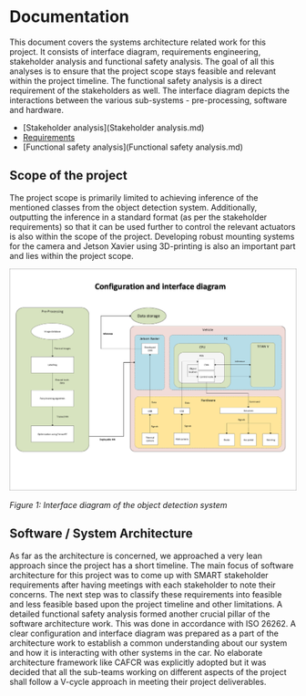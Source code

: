 # Documentation

This document covers the systems architecture related work for this project. It consists of interface diagram, requirements engineering, stakeholder analysis and functional safety analysis. The goal of all this analyses is to ensure that the project scope stays feasible and relevant within the project timeline. The functional safety analysis is a direct requirement of the stakeholders as well. The interface diagram depicts the interactions between the various sub-systems - pre-processing, software and hardware. 

- [Stakeholder analysis](Stakeholder analysis.md)
- [Requirements](Requirements.md)
- [Functional safety analysis](Functional safety analysis.md)

## Scope of the project

The project scope is primarily limited to achieving inference of the mentioned classes from the object detection system. Additionally, outputting the inference in a standard format (as per the stakeholder requirements) so that it can be used further to control the relevant actuators is also within the scope of the project. Developing robust mounting systems for the camera and Jetson Xavier using 3D-printing is also an important part and lies within the project scope.

![architecture](doc_images/11022020_integration_diagram_v1_koen_suyash.jpg)

*Figure 1: Interface diagram of the object detection system*

## Software / System Architecture

As far as the architecture is concerned, we approached a very lean approach since the project has a short timeline. The main focus of software architecture for this project was to come up with SMART stakeholder requirements after having meetings with each stakeholder to note their concerns. The next step was to classify these requirements into feasible and less feasible based upon the project timeline and other limitations. A detailed functional safety analysis formed another crucial pillar of the software architecture work. This was done in accordance with ISO 26262. A clear configuration and interface diagram was prepared as a part of the architecture work to establish a common understanding about our system and how it is interacting with other systems in the car. No elaborate architecture framework like CAFCR was explicitly adopted but it was decided that all the sub-teams working on different aspects of the project shall follow a V-cycle approach in meeting their project deliverables.

